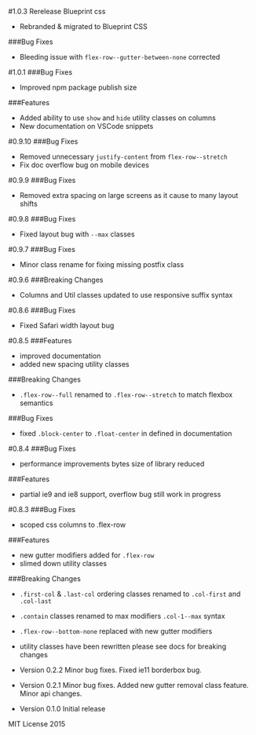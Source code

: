 #1.0.3 Rerelease Blueprint css
- Rebranded & migrated to Blueprint CSS

###Bug Fixes
- Bleeding issue with `flex-row--gutter-between-none` corrected

#1.0.1
###Bug Fixes
- Improved npm package publish size

###Features
- Added ability to use `show` and `hide` utility classes on columns
- New documentation on VSCode snippets

#0.9.10
###Bug Fixes
- Removed unnecessary `justify-content` from `flex-row--stretch`
- Fix doc overflow bug on mobile devices

#0.9.9
###Bug Fixes
- Removed extra spacing on large screens as it cause to many layout shifts

#0.9.8
###Bug Fixes
- Fixed layout bug with `--max` classes

#0.9.7
###Bug Fixes
- Minor class rename for fixing missing postfix class

#0.9.6
###Breaking Changes
- Columns and Util classes updated to use responsive suffix syntax

#0.8.6
###Bug Fixes
- Fixed Safari width layout bug

#0.8.5
###Features
- improved documentation
- added new spacing utility classes

###Breaking Changes
- `.flex-row--full` renamed to `.flex-row--stretch` to match flexbox semantics

###Bug Fixes
- fixed `.block-center` to `.float-center` in defined in documentation

#0.8.4
###Bug Fixes
- performance improvements bytes size of library reduced 

###Features
- partial ie9 and ie8 support, overflow bug still work in progress

#0.8.3
###Bug Fixes
- scoped css columns to .flex-row

###Features
- new gutter modifiers added for `.flex-row`
- slimed down utility classes

###Breaking Changes
- `.first-col` & `.last-col` ordering classes renamed to `.col-first` and `.col-last`
- `.contain` classes renamed to max modifiers `.col-1--max` syntax
- `.flex-row--bottom-none` replaced with new gutter modifiers
- utility classes have been rewritten please see docs for breaking changes


- Version 0.2.2 Minor bug fixes. Fixed ie11 borderbox bug.
- Version 0.2.1 Minor bug fixes. Added new gutter removal class feature. Minor api changes.
- Version 0.1.0 Initial release

MIT License 2015
